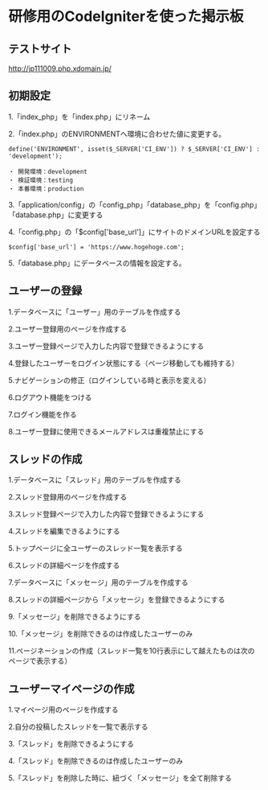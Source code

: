 # 研修用のCodeIgniterを使った掲示板

## テストサイト
http://jp111009.php.xdomain.jp/

## 初期設定
1.「index_php」を「index.php」にリネーム

2.「index.php」のENVIRONMENTへ環境に合わせた値に変更する。
~~~
define('ENVIRONMENT', isset($_SERVER['CI_ENV']) ? $_SERVER['CI_ENV'] : 'development');
~~~
~~~
・ 開発環境：development
・ 検証環境：testing
・ 本番環境：production
~~~

3.「application/config」の「config_php」「database_php」を「config.php」「database.php」に変更する

4.「config.php」の「$config['base_url']」にサイトのドメインURLを設定する
~~~
$config['base_url'] = 'https://www.hogehoge.com';
~~~

5.「database.php」にデータベースの情報を設定する。

## ユーザーの登録
1.データベースに「ユーザー」用のテーブルを作成する 

2.ユーザー登録用のページを作成する

3.ユーザー登録ページで入力した内容で登録できるようにする

4.登録したユーザーをログイン状態にする（ページ移動しても維持する）
 
5.ナビゲーションの修正（ログインしている時と表示を変える）

6.ログアウト機能をつける

7.ログイン機能を作る

8.ユーザー登録に使用できるメールアドレスは重複禁止にする

## スレッドの作成

1.データベースに「スレッド」用のテーブルを作成する

2.スレッド登録用のページを作成する

3.スレッド登録ページで入力した内容で登録できるようにする

4.スレッドを編集できるようにする

5.トップベージに全ユーザーのスレッド一覧を表示する

6.スレッドの詳細ページを作成する

7.データベースに「メッセージ」用のテーブルを作成する

8.スレッドの詳細ページから「メッセージ」を登録できるようにする

9.「メッセージ」を削除できるようにする

10.「メッセージ」を削除できるのは作成したユーザーのみ

11.ページネーションの作成（スレッド一覧を10行表示にして越えたものは次のページで表示する）

## ユーザーマイページの作成

1.マイページ用のページを作成する

2.自分の投稿したスレッドを一覧で表示する

3.「スレッド」を削除できるようにする

4.「スレッド」を削除できるのは作成したユーザーのみ

5.「スレッド」を削除した時に、紐づく「メッセージ」を全て削除する